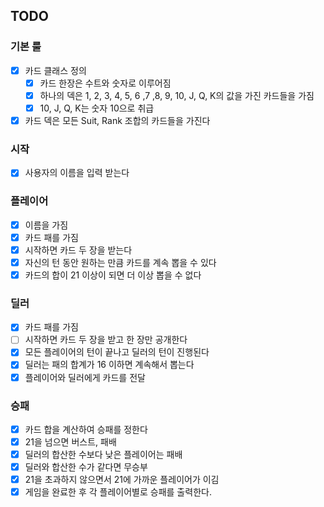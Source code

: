 ## TODO

### 기본 룰
- [X] 카드 클래스 정의
    - [x] 카드 한장은 수트와 숫자로 이루어짐
    - [x] 하나의 덱은 1, 2, 3, 4, 5, 6 ,7 ,8, 9, 10, J, Q, K의 값을 가진 카드들을 가짐
    - [x] 10, J, Q, K는 숫자 10으로 취급
- [x] 카드 덱은 모든 Suit, Rank 조합의 카드들을 가진다

### 시작
- [x] 사용자의 이름을 입력 받는다

### 플레이어
- [x] 이름을 가짐
- [x] 카드 패를 가짐
- [x] 시작하면 카드 두 장을 받는다
- [x] 자신의 턴 동안 원하는 만큼 카드를 계속 뽑을 수 있다
- [x] 카드의 합이 21 이상이 되면 더 이상 뽑을 수 없다

### 딜러
- [x] 카드 패를 가짐
- [ ] 시작하면 카드 두 장을 받고 한 장만 공개한다
- [x] 모든 플레이어의 턴이 끝나고 딜러의 턴이 진행된다
- [x] 딜러는 패의 합계가 16 이하면 계속해서 뽑는다
- [x] 플레이어와 딜러에게 카드를 전달

### 승패
- [x] 카드 합을 계산하여 승패를 정한다
- [x] 21을 넘으면 버스트, 패배
- [x] 딜러의 합산한 수보다 낮은 플레이어는 패배
- [x] 딜러와 합산한 수가 같다면 무승부
- [x] 21을 초과하지 않으면서 21에 가까운 플레이어가 이김
- [x] 게임을 완료한 후 각 플레이어별로 승패를 출력한다.